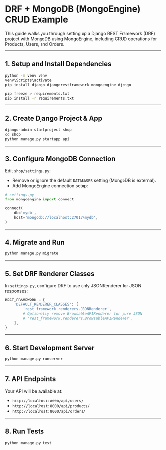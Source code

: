 # DRF + MongoDB (MongoEngine) CRUD Example

This guide walks you through setting up a Django REST Framework (DRF) project with MongoDB using MongoEngine, including CRUD operations for Products, Users, and Orders.

---

## 1. Setup and Install Dependencies

```bash
python -m venv venv
venv\Scripts\activate
pip install django djangorestframework mongoengine djongo

pip freeze > requirements.txt
pip install -r requirements.txt
```

---

## 2. Create Django Project & App

```bash
django-admin startproject shop
cd shop
python manage.py startapp api
```

---

## 3. Configure MongoDB Connection

Edit `shop/settings.py`:

- Remove or ignore the default `DATABASES` setting (MongoDB is external).
- Add MongoEngine connection setup:

```python
# settings.py
from mongoengine import connect

connect(
    db='mydb',
    host='mongodb://localhost:27017/mydb',
)
```

---

## 4. Migrate and Run

```bash
python manage.py migrate
```

---

## 5. Set DRF Renderer Classes

In `settings.py`, configure DRF to use only JSONRenderer for JSON responses:

```python
REST_FRAMEWORK = {
    'DEFAULT_RENDERER_CLASSES': [
        'rest_framework.renderers.JSONRenderer',
        # Optionally remove BrowsableAPIRenderer for pure JSON
        # 'rest_framework.renderers.BrowsableAPIRenderer',
    ],
}
```

---

## 6. Start Development Server

```bash
python manage.py runserver
```

---

## 7. API Endpoints

Your API will be available at:

- `http://localhost:8000/api/users/`
- `http://localhost:8000/api/products/`
- `http://localhost:8000/api/orders/`

---

## 8. Run Tests

```bash
python manage.py test
```
